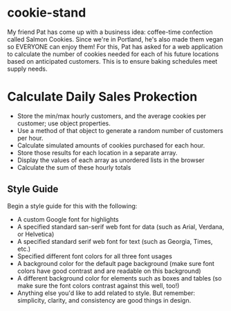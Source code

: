 # cookie-stand
My friend Pat has come up with a business idea: coffee-time confection called Salmon Cookies. Since we're in Portland, he's also made them vegan so EVERYONE can enjoy them!
For this, Pat has asked for a web application to calculate the number of cookies needed for each of his future locations based on anticipated customers. This is to ensure baking schedules meet supply needs.

# Calculate Daily Sales Prokection
* Store the min/max hourly customers, and the average cookies per customer; use object properties.
* Use a method of that object to generate a random number of customers per hour.
* Calculate simulated amounts of cookies purchased for each hour.
* Store those results for each location in a separate array.
* Display the values of each array as unordered lists in the browser
* Calculate the sum of these hourly totals

## Style Guide
Begin a style guide for this with the following:

* A custom Google font for highlights
* A specified standard san-serif web font for data (such as Arial, Verdana, or Helvetica)
* A specified standard serif web font for text (such as Georgia, Times, etc.)
* Specified different font colors for all three font usages
* A background color for the default page background (make sure font colors have good contrast and are readable on this background)
* A different background color for elements such as boxes and tables (so make sure the font colors contrast against this well, too!)
* Anything else you'd like to add related to style. But remember: simplicity, clarity, and consistency are good things in design.
